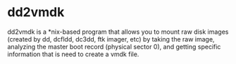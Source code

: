 # dd2vmdk
dd2vmdk is a *nix-based program that allows you to mount raw disk images (created by dd, dcfldd, dc3dd, ftk imager, etc) by taking the  raw image, analyzing the master boot record (physical sector 0), and getting specific information that is need to create a vmdk file.
